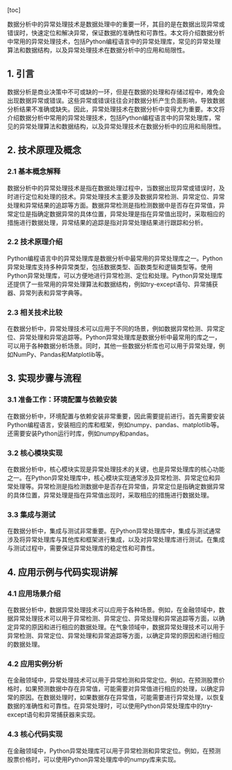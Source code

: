 
[toc]                    
                
                
数据分析中的异常处理技术是数据处理中的重要一环，其目的是在数据出现异常或错误时，快速定位和解决异常，保证数据的准确性和可靠性。本文将介绍数据分析中常用的异常处理技术，包括Python编程语言中的异常处理库，常见的异常处理算法和数据结构，以及异常处理技术在数据分析中的应用和局限性。

## 1. 引言

数据分析是商业决策中不可或缺的一环，但是在数据的处理和存储过程中，难免会出现数据异常或错误。这些异常或错误往往会对数据分析产生负面影响，导致数据分析结果不准确或缺失。因此，异常处理技术在数据分析中变得尤为重要。本文将介绍数据分析中常用的异常处理技术，包括Python编程语言中的异常处理库，常见的异常处理算法和数据结构，以及异常处理技术在数据分析中的应用和局限性。

## 2. 技术原理及概念

### 2.1 基本概念解释

数据分析中的异常处理技术是指在数据处理过程中，当数据出现异常或错误时，及时进行定位和处理的技术。异常处理技术主要涉及数据异常检测、异常定位、异常处理和异常结果的追踪等方面。数据异常检测是指检测数据中是否存在异常值，异常定位是指确定数据异常的具体位置，异常处理是指在异常值出现时，采取相应的措施进行数据处理，异常结果的追踪是指对异常处理结果进行跟踪和分析。

### 2.2 技术原理介绍

Python编程语言中的异常处理库是数据分析中最常用的异常处理库之一。Python异常处理库支持多种异常类型，包括数据类型、函数类型和逻辑类型等。使用Python异常处理库，可以方便地进行异常检测、定位和处理。Python异常处理库还提供了一些常用的异常处理算法和数据结构，例如try-except语句、异常捕获器、异常列表和异常字典等。

### 2.3 相关技术比较

在数据分析中，异常处理技术可以应用于不同的场景，例如数据异常检测、异常定位、异常处理和异常追踪等。Python异常处理库是数据分析中最常用的库之一，可以用于各种数据分析场景。同时，其他一些数据分析库也可以用于异常处理，例如NumPy、Pandas和Matplotlib等。

## 3. 实现步骤与流程

### 3.1 准备工作：环境配置与依赖安装

在数据分析中，环境配置与依赖安装非常重要，因此需要提前进行。首先需要安装Python编程语言，安装相应的库和框架，例如numpy、pandas、matplotlib等。还需要安装Python运行时库，例如numpy和pandas。

### 3.2 核心模块实现

在数据分析中，核心模块实现是异常处理技术的关键，也是异常处理库的核心功能之一。在Python异常处理库中，核心模块实现通常涉及异常检测、异常定位和异常处理等。异常检测是指检测数据中是否存在异常值，异常定位是指确定数据异常的具体位置，异常处理是指在异常值出现时，采取相应的措施进行数据处理。

### 3.3 集成与测试

在数据分析中，集成与测试非常重要。在Python异常处理库中，集成与测试通常涉及将异常处理库与其他库和框架进行集成，以及对异常处理库进行测试。在集成与测试过程中，需要保证异常处理库的稳定性和可靠性。

## 4. 应用示例与代码实现讲解

### 4.1 应用场景介绍

在数据分析中，数据异常处理技术可以应用于各种场景。例如，在金融领域中，数据异常处理技术可以用于异常检测、异常定位、异常处理和异常追踪等方面，以确定异常的原因和进行相应的数据处理。在气象领域中，数据异常处理技术可以用于异常检测、异常定位、异常处理和异常追踪等方面，以确定异常的原因和进行相应的数据处理。

### 4.2 应用实例分析

在金融领域中，异常处理技术可以用于异常检测和异常定位。例如，在预测股票价格时，如果预测数据中存在异常值，可能需要对异常值进行相应的处理，以确定异常的原因。在数据处理时，如果数据存在异常值，可能需要进行异常处理，以恢复数据的准确性和可靠性。在异常处理时，可以使用Python异常处理库中的try-except语句和异常捕获器来实现。

### 4.3 核心代码实现

在金融领域中，Python异常处理库可以用于异常检测和异常定位。例如，在预测股票价格时，可以使用Python异常处理库中的numpy库来实现。

